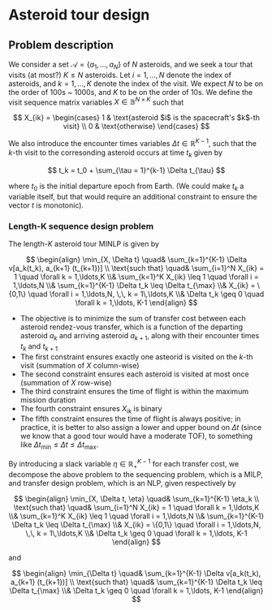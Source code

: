 # Asteroid tour design

## Problem description

We consider a set $\mathcal{A} = \{a_1, \ldots, a_N\}$ of $N$ asteroids, and we seek a tour that visits (at most?) $K \leq N$ asteroids. Let $i = 1,\ldots,N$ denote the index of asteroids, and $k = 1,\ldots,K$ denote the index of the visit.
We expect $N$ to be on the order of 100s ~ 1000s, and $K$ to be on the order of 10s. 
We define the visit sequence matrix variables $X \in \mathbb{B}^{N \times K}$ such that

$$
X_{ik} = 
\begin{cases}
    1 & \text{asteroid $i$ is the spacecraft's $k$-th visit} \\
    0 & \text{otherwise}
\end{cases}
$$

We also introduce the encounter times variables $\Delta t \in \mathbb{R}^{K-1}$, such that the $k$-th visit to the corresonding asteroid occurs at time $t_k$ given by

$$
t_k = t_0 + \sum_{\tau = 1}^{k-1} \Delta t_{\tau}
$$

where $t_0$ is the initial departure epoch from Earth. (We could make $t_k$ a variable itself, but that would require an additional constraint to ensure the vector $t$ is monotonic). 

### Length-K sequence design problem

The length-$K$ asteroid tour MINLP is given by

$$
\begin{align}
    \min_{X, \Delta t} \quad& \sum_{k=1}^{K-1} \Delta v[a_k(t_k), a_{k+1} (t_{k+1})]
    \\
    \text{such that} \quad&
    \sum_{i=1}^N X_{ik} = 1 \quad \forall k = 1,\ldots,K
    \\&
    \sum_{k=1}^K X_{ik} \leq 1 \quad \forall i = 1,\ldots,N
    \\&
    \sum_{k=1}^{K-1} \Delta t_k \leq \Delta t_{\max}
    \\&
    X_{ik} = \{0,1\} \quad \forall i = 1,\ldots,N, \,\, k = 1\,\ldots,K
    \\&
    \Delta t_k \geq 0 \quad \forall k = 1,\ldots, K-1
\end{align}
$$

- The objective is to minimize the sum of transfer cost between each asteroid rendez-vous transfer, which is a function of the departing asteroid $a_k$ and arriving asteroid $a_{k+1}$, along with their encounter times $t_k$ and $t_{k+1}$
- The first constraint ensures exactly one asteorid is visited on the $k$-th visit (summation of $X$ column-wise)
- The second constraint ensures each asteroid is visited at most once (summation of $X$ row-wise)
- The third constraint ensures the time of flight is within the maximum mission duration
- The fourth constraint ensures $X_{ik}$ is binary
- The fifth constraint ensures the time of flight is always positive; in practice, it is better to also assign a lower and upper bound on $\Delta t$ (since we know that a good tour would have a moderate TOF), to something like $\Delta t_{\min} \leq \Delta t \leq \Delta t_{\max}$.

By introducing a slack variable $\eta \in \mathbb{R}_+^{K-1}$ for each transfer cost, we decompose the above problem to the sequencing problem, which is a MILP, and transfer design problem, which is an NLP, given respectively by

$$
\begin{align}
    \min_{X, \Delta t, \eta} \quad& \sum_{k=1}^{K-1} \eta_k
    \\
    \text{such that} \quad&
    \sum_{i=1}^N X_{ik} = 1 \quad \forall k = 1,\ldots,K
    \\&
    \sum_{k=1}^K X_{ik} \leq 1 \quad \forall i = 1,\ldots,N
    \\&
    \sum_{k=1}^{K-1} \Delta t_k \leq \Delta t_{\max}
    \\&
    X_{ik} = \{0,1\} \quad \forall i = 1,\ldots,N, \,\, k = 1\,\ldots,K
    \\&
    \Delta t_k \geq 0 \quad \forall k = 1,\ldots, K-1
\end{align}
$$

and 

$$
\begin{align}
    \min_{\Delta t} \quad& \sum_{k=1}^{K-1} \Delta v[a_k(t_k), a_{k+1} (t_{k+1})]
    \\
    \text{such that} \quad&
    \sum_{k=1}^{K-1} \Delta t_k \leq \Delta t_{\max}
    \\&
    \Delta t_k \geq 0 \quad \forall k = 1,\ldots, K-1
\end{align}
$$

